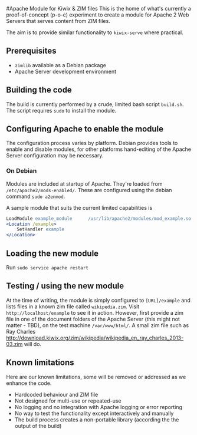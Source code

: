 #Apache Module for Kiwix & ZIM files
This is the home of what's currently a proof-of-concept (p-o-c) experiment to create a module for Apache 2 Web Servers that serves content from ZIM files.

The aim is to provide similar functionality to `kiwix-serve` where practical. 
## Prerequisites
- `zimlib` available as a Debian package
- Apache Server development environment

## Building the code
The build is currently performed by a crude, limited bash script `build.sh`. The script requires `sudo` to install the module.

## Configuring Apache to enable the module
The configuration process varies by platform. Debian provides tools to enable and disable modules, for other platforms hand-editing of the Apache Server configuration may be necessary.

### On Debian
Modules are included at startup of Apache. They're loaded from `/etc/apache2/mods-enabled/`. These are configured using the debian command `sudo a2enmod`. 

A sample module that suits the current limited capabilities is

```apache
LoadModule example_module      /usr/lib/apache2/modules/mod_example.so
<Location /example>
    SetHandler example
</Location>
```

## Loading the new module
Run `sudo service apache restart`

## Testing / using the new module
At the time of writing, the module is simply configured to `[URL]/example` and lists files in a known zim file called `wikipedia.zim`. Visit `http://localhost/example` to see it in action. However, first provide a zim file in one of the document folders of the Apache Server (this might not matter - TBD), on the test machine `/var/www/html/`. A small zim file such as Ray Charles http://download.kiwix.org/zim/wikipedia/wikipedia_en_ray_charles_2013-03.zim will do.

## Known limitations
Here are our known limitations, some will be removed or addressed as we enhance the code.

- Hardcoded behaviour and ZIM file
- Not designed for multi-use or repeated-use
- No logging and no integration with Apache logging or error reporting
- No way to test the functionality except interactively and manually
- The build process creates a non-portable library (according the the output of the build)
